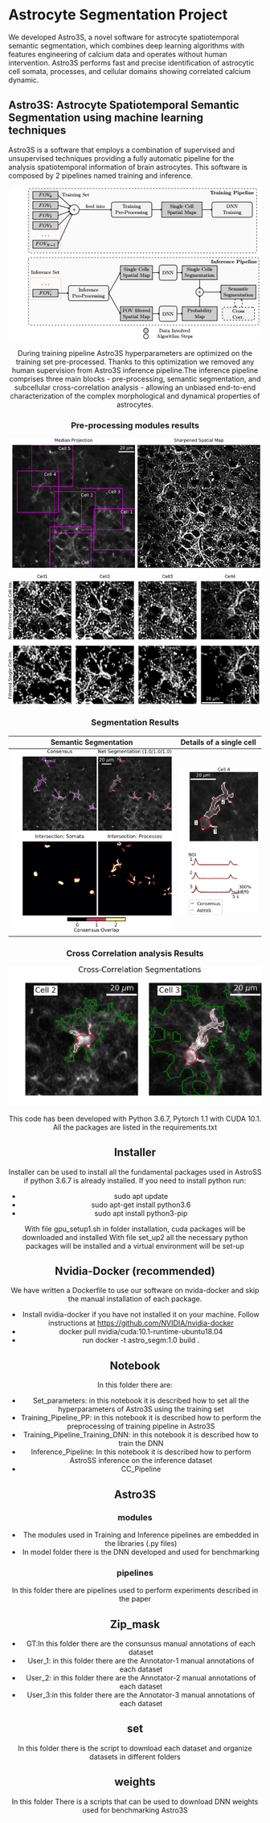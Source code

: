 # Astrocyte Segmentation Project
We developed Astro3S, a novel software for astrocyte spatiotemporal semantic segmentation, which combines deep learning algorithms
with features engineering of calcium data and operates without human intervention. Astro3S performs fast and precise identification 
of astrocytic cell somata, processes, and cellular domains showing correlated calcium dynamic. 

## Astro3S: Astrocyte Spatiotemporal Semantic Segmentation using machine learning techniques
Astro3S is a software that employs a combination of supervised and unsupervised techniques providing a fully automatic pipeline for 
the analysis spatiotemporal information of brain astrocytes. This software is composed by 2 pipelines named training and inference.

<div style="text-align:center"><img src="github_images/test_train.png" width="500" alt="Pipelines"/>

During training pipeline Astro3S hyperparameters are optimized on the training set pre-processed. Thanks to this optimization we removed any 
human supervision from Astro3S inference pipeline.The inference pipeline comprises three main blocks - pre-processing, semantic segmentation, 
and subcellular cross-correlation analysis - allowing an unbiased end-to-end characterization of the complex morphological and dynamical properties of astrocytes.  

### Pre-processing modules results

<img src="github_images/D1_pp_st.png" alt="Pre-proc"/>

### Segmentation Results
| Semantic Segmentation      | Details of a single cell      | 
|------------|-------------| 
|  <img src="github_images/D1_sampleA.png" width="500"> |  <img src="github_images/D1_sampleB.png" width="250"> |

### Cross Correlation analysis Results
<img src="github_images/D1_cc_.png" width="600" alt="Cross_corr"/>

This code has been developed with Python 3.6.7, Pytorch 1.1 with CUDA 10.1. All the packages are listed in the requirements.txt


## Installer
Installer can be used to install all the fundamental packages used in AstroSS if python 3.6.7 is already installed. If you need to
install python run:

- sudo apt update
- sudo apt-get install python3.6
- sudo apt install python3-pip

With file gpu_setup1.sh in folder installation, cuda packages will be downloaded and installed
With file set_up2 all the necessary python packages will be installed and a virtual environment will be set-up

## Nvidia-Docker (recommended) 
We have written a Dockerfile to use our software on nvida-docker and skip the manual installation of each package. 
- Install nvidia-docker if you have not installed it on your machine. Follow instructions at https://github.com/NVIDIA/nvidia-docker
- docker pull nvidia/cuda:10.1-runtime-ubuntu18.04
- run docker -t astro_segm:1.0 build . 

## Notebook

In this folder there are:

- Set_parameters: in this notebook it is described how to set all the hyperparameters of Astro3S using the training set 
- Training_Pipeline_PP: in this notebook it is described how to perform the preprocessing of training pipeline in Astro3S
- Training_Pipeline_Training_DNN: in this notebook it is described how to train the DNN
- Inference_Pipeline: In this notebook it is described how to perform AstroSS inference on the inference dataset
- CC_Pipeline


## Astro3S

### modules

- The modules used in Training and Inference pipelines are embedded in the libraries (.py files) 
- In model folder there is the DNN developed and used for benchmarking

### pipelines
In this folder there are pipelines used to perform experiments described in the paper 

## Zip_mask

- GT:In this folder there are the consunsus manual annotations of each dataset
- User_1: in this folder there are the Annotator-1 manual annotations of each dataset
- User_2: in this folder there are the Annotator-2 manual annotations of each dataset
- User_3:in this folder there are the Annotator-3 manual annotations of each dataset

## set 
In this folder there is the script to download each dataset and organize datasets in different folders

## weights
In this folder There is a scripts that can be used to download DNN weights used for benchmarking Astro3S
